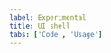 ```yaml
---
label: Experimental
title: UI shell
tabs: ['Code', 'Usage']
---
```


<component 
    name="UI shell"
    component="ui-shell"
    variation="ui-shell" 
    experimental="true"
    >
</component>

